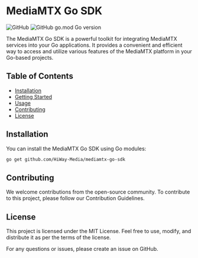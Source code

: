 # MediaMTX Go SDK

![GitHub](https://img.shields.io/github/license/HiWay-Media/mediamtx-go-sdk)
![GitHub go.mod Go version](https://img.shields.io/github/go-mod/go-version/HiWay-Media/mediamtx-go-sdk)

The MediaMTX Go SDK is a powerful toolkit for integrating MediaMTX services into your Go applications. It provides a convenient and efficient way to access and utilize various features of the MediaMTX platform in your Go-based projects.

## Table of Contents
- [Installation](#installation)
- [Getting Started](#getting-started)
- [Usage](#usage)
- [Contributing](#contributing)
- [License](#license)

## Installation

You can install the MediaMTX Go SDK using Go modules:

```bash
go get github.com/HiWay-Media/mediamtx-go-sdk
```

## Contributing
We welcome contributions from the open-source community. To contribute to this project, please follow our Contribution Guidelines.

## License
This project is licensed under the MIT License. Feel free to use, modify, and distribute it as per the terms of the license.

For any questions or issues, please create an issue on GitHub.
